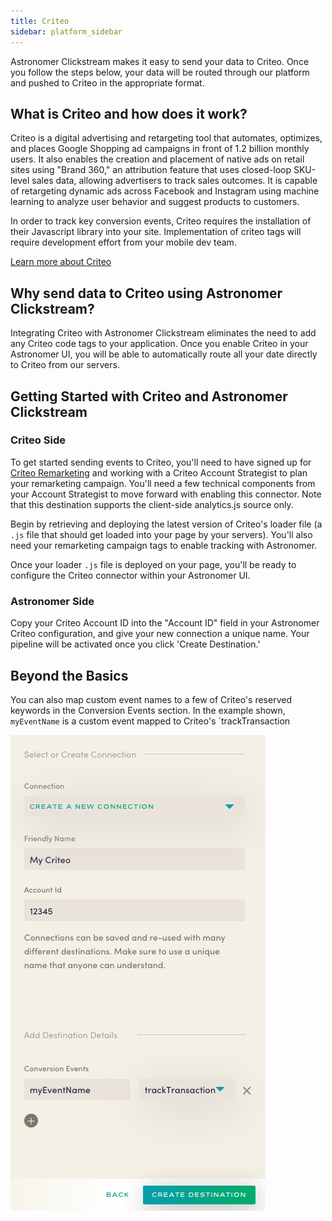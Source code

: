 ```yaml
---
title: Criteo
sidebar: platform_sidebar
---
```


Astronomer Clickstream makes it easy to send your data to Criteo. Once you follow the steps below, your data will be routed through our platform and pushed to Criteo in the appropriate format. 

## What is Criteo and how does it work?

Criteo is a digital advertising and retargeting tool that automates, optimizes, and places Google Shopping ad campaigns in front of 1.2 billion monthly users. It also enables the creation and placement of native ads on retail sites using "Brand 360," an attribution feature that uses closed-loop SKU-level sales data, allowing advertisers to track sales outcomes. It is capable of retargeting dynamic ads across Facebook and Instagram using machine learning to analyze user behavior and suggest products to customers.

In order to track key conversion events, Criteo requires the installation of their Javascript library into your site. Implementation of criteo tags will require development effort from your mobile dev team.

[Learn more about Criteo](https://www.criteo.com/)

## Why send data to Criteo using Astronomer Clickstream?

Integrating Criteo with Astronomer Clickstream eliminates the need to add any Criteo code tags to your application. Once you enable Criteo in your Astronomer UI, you will be able to automatically route all your date directly to Criteo from our servers. 


## Getting Started with Criteo and Astronomer Clickstream

### Criteo Side

To get started sending events to Criteo, you'll need to have signed up for [Criteo Remarketing](http://www.criteo.com/) and working with a Criteo Account Strategist to plan your remarketing campaign.  You'll need a few technical components from your Account Strategist to move forward with enabling this connector. Note that this destination supports the client-side analytics.js source only.

Begin by retrieving and deploying the latest version of Criteo's loader file (a `.js` file that should get loaded into your page by your servers).  You'll also need your remarketing campaign tags to enable tracking with Astronomer.

Once your loader `.js` file is deployed on your page, you'll be ready to configure the Criteo connector within your Astronomer UI.  

### Astronomer Side

Copy your Criteo Account ID into the "Account ID" field in your Astronomer Criteo configuration, and give your new connection a unique name. Your pipeline will be activated once you click 'Create Destination.'

## Beyond the Basics

You can also map custom event names to a few of Criteo's reserved keywords in the Conversion Events section. In the example shown, `myEventName` is a custom event mapped to Criteo's `trackTransaction 

![criteo1](../../../images/criteo1.png)
